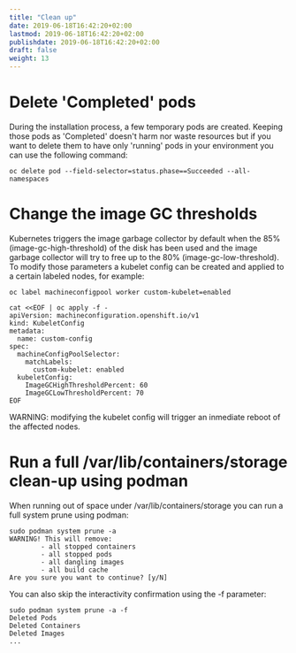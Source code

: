 ```yaml
---
title: "Clean up"
date: 2019-06-18T16:42:20+02:00
lastmod: 2019-06-18T16:42:20+02:00
publishdate: 2019-06-18T16:42:20+02:00
draft: false
weight: 13
---
```


# Delete 'Completed' pods

During the installation process, a few temporary pods are created. Keeping those
pods as 'Completed' doesn't harm nor waste resources but if you want to delete
them to have only 'running' pods in your environment you can use the following
command:

```
oc delete pod --field-selector=status.phase==Succeeded --all-namespaces
```

# Change the image GC thresholds

Kubernetes triggers the image garbage collector by default when the 85% (image-gc-high-threshold) of the disk has been used and the image garbage collector will try to free up to the 80% (image-gc-low-threshold). To modify those parameters a kubelet config can be created and applied to a certain labeled nodes, for example:

```
oc label machineconfigpool worker custom-kubelet=enabled

cat <<EOF | oc apply -f -
apiVersion: machineconfiguration.openshift.io/v1
kind: KubeletConfig
metadata:
  name: custom-config
spec:
  machineConfigPoolSelector:
    matchLabels:
      custom-kubelet: enabled
  kubeletConfig:
    ImageGCHighThresholdPercent: 60
    ImageGCLowThresholdPercent: 70
EOF
```

WARNING: modifying the kubelet config will trigger an inmediate reboot of the affected nodes.

# Run a full /var/lib/containers/storage clean-up using podman

When running out of space under /var/lib/containers/storage you can run a full system prune using podman:

```
sudo podman system prune -a
WARNING! This will remove:
        - all stopped containers
        - all stopped pods
        - all dangling images
        - all build cache
Are you sure you want to continue? [y/N]
```

You can also skip the interactivity confirmation using the -f parameter:

```
sudo podman system prune -a -f
Deleted Pods
Deleted Containers
Deleted Images
...
```
